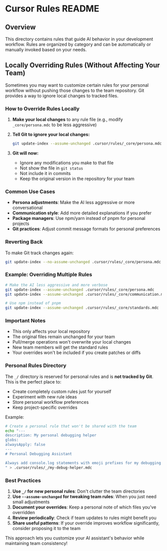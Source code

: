 # Cursor Rules README

## Overview

This directory contains rules that guide AI behavior in your development workflow. Rules are organized by category and can be automatically or manually invoked based on your needs.

## Locally Overriding Rules (Without Affecting Your Team)

Sometimes you may want to customize certain rules for your personal workflow without pushing those changes to the team repository. Git provides a way to ignore local changes to tracked files.

### How to Override Rules Locally

1. **Make your local changes** to any rule file (e.g., modify `_core/persona.mdc` to be less aggressive)

2. **Tell Git to ignore your local changes:**
   ```bash
   git update-index --assume-unchanged .cursor/rules/_core/persona.mdc
   ```

3. **Git will now:**
   - Ignore any modifications you make to that file
   - Not show the file in `git status`
   - Not include it in commits
   - Keep the original version in the repository for your team

### Common Use Cases

- **Persona adjustments**: Make the AI less aggressive or more conversational
- **Communication style**: Add more detailed explanations if you prefer
- **Package managers**: Use npm/yarn instead of pnpm for personal projects
- **Git practices**: Adjust commit message formats for personal preferences

### Reverting Back

To make Git track changes again:
```bash
git update-index --no-assume-unchanged .cursor/rules/_core/persona.mdc
```

### Example: Overriding Multiple Rules

```bash
# Make the AI less aggressive and more verbose
git update-index --assume-unchanged .cursor/rules/_core/persona.mdc
git update-index --assume-unchanged .cursor/rules/_core/communication.mdc

# Use npm instead of pnpm
git update-index --assume-unchanged .cursor/rules/_core/standards.mdc
```

### Important Notes

- This only affects your local repository
- The original files remain unchanged for your team
- Pull/merge operations won't overwrite your local changes
- New team members will get the standard rules
- Your overrides won't be included if you create patches or diffs

### Personal Rules Directory

The `_/` directory is reserved for personal rules and is **not tracked by Git**. This is the perfect place to:

- Create completely custom rules just for yourself
- Experiment with new rule ideas
- Store personal workflow preferences
- Keep project-specific overrides

Example:
```bash
# Create a personal rule that won't be shared with the team
echo "---
description: My personal debugging helper
globs: 
alwaysApply: false
---
# Personal Debugging Assistant

Always add console.log statements with emoji prefixes for my debugging style.
" > .cursor/rules/_/my-debug-helper.mdc
```

### Best Practices

1. **Use `_/` for new personal rules**: Don't clutter the team directories
2. **Use `--assume-unchanged` for tweaking team rules**: When you just need small adjustments
3. **Document your overrides**: Keep a personal note of which files you've overridden
4. **Review periodically**: Check if team updates to rules might benefit you
5. **Share useful patterns**: If your override improves workflow significantly, consider proposing it to the team

This approach lets you customize your AI assistant's behavior while maintaining team consistency!